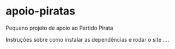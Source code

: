 # apoio-piratas
Pequeno projeto de apoio ao Partido Pirata


Instruções sobre como instalar as dependências e rodar o site
  ....
